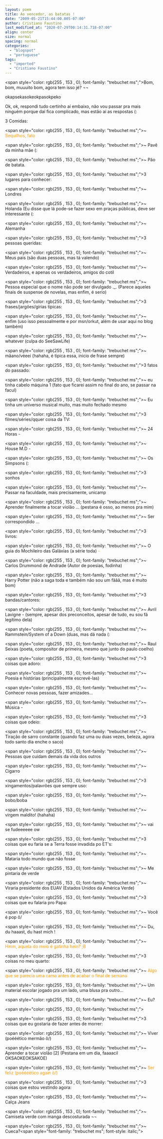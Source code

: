 ```yaml
---
layout: poem
title: Ao vencedor, as batatas !
date: "2009-05-21T15:44:00.005-07:00"
author: Cristiano Faustino
last_modified_at: "2020-07-29T00:14:31.718-07:00"
align: center
size: normal
spacing: normal
categories:
  - "blogspot"
  - "portuguese"
tags:
  - "imported"
  - "Cristiano Faustino"
---
```


<span style="color: rgb(255 , 153 , 0); font-family: "trebuchet ms";">Bom, bom, muuuito bom, agora tem isso jé? ¬¬

okapsekasokeokpasokpeko

Ok, ok, respondi tudo certinho aí embaixo, não vou passar pra mais ninguém porque daí fica complicado, mas estão aí as respostas (:

3 Comidas:

<span style="color: rgb(255 , 153 , 0); font-family: "trebuchet ms";">~ <span style="color: rgb(255 , 153 , 0);">Sequilhos, fato

<span style="color: rgb(255 , 153 , 0); font-family: "trebuchet ms";">~ Pavê da minha mãe (:

<span style="color: rgb(255 , 153 , 0); font-family: "trebuchet ms";">~ Pão de batata.

<span style="color: rgb(255 , 153 , 0); font-family: "trebuchet ms";">3 lugares para conhecer:

<span style="color: rgb(255 , 153 , 0); font-family: "trebuchet ms";">~ Londres

<span style="color: rgb(255 , 153 , 0); font-family: "trebuchet ms";">~ Holanda (Eu disse que lá pode-se fazer sexo em praças públicas, deve ser interessante (:

<span style="color: rgb(255 , 153 , 0); font-family: "trebuchet ms";">~ Alemanha 

<span style="color: rgb(255 , 153 , 0); font-family: "trebuchet ms";">3 pessoas queridas:

<span style="color: rgb(255 , 153 , 0); font-family: "trebuchet ms";">~ Meus pais (são duas pessoas, mas tá valendo)

<span style="color: rgb(255 , 153 , 0); font-family: "trebuchet ms";">~ Verdadeiros, e apenas os verdadeiros, amigos do cotil

<span style="color: rgb(255 , 153 , 0); font-family: "trebuchet ms";">~ Pessoa especial que o nome não pode ser divulgado ._. (Parece aqueles finais de suspense de novelas, mas enfim, é serio)

<span style="color: rgb(255 , 153 , 0); font-family: "trebuchet ms";">3 frases/jargões/gírias típicas:

<span style="color: rgb(255 , 153 , 0); font-family: "trebuchet ms";">~ enfim (uso isso pessoalmente e por msn/orkut, além de usar aqui no blog também)

<span style="color: rgb(255 , 153 , 0); font-family: "trebuchet ms";">~ whatever (culpa do SeeSawLife)

<span style="color: rgb(255 , 153 , 0); font-family: "trebuchet ms";">~ mãano/véeei (hahaha, é tipica essa, inicio de frase sempre)

<span style="color: rgb(255 , 153 , 0); font-family: "trebuchet ms";">3 fatos do passado:

<span style="color: rgb(255 , 153 , 0); font-family: "trebuchet ms";">~ eu tinha cabelo máquina 1 (fato que ficarei assim no final do ano, se passar na facul)

<span style="color: rgb(255 , 153 , 0); font-family: "trebuchet ms";">~ Eu tinha um universo musical muito, mas muito fechado mesmo

<span style="color: rgb(255 , 153 , 0); font-family: "trebuchet ms";">3 filmes/séries/qquer coisa da TV:

<span style="color: rgb(255 , 153 , 0); font-family: "trebuchet ms";">~ 24 Horas *-*

<span style="color: rgb(255 , 153 , 0); font-family: "trebuchet ms";">~ House M.D *-*

<span style="color: rgb(255 , 153 , 0); font-family: "trebuchet ms";">~ Os Simpsons (: 

<span style="color: rgb(255 , 153 , 0); font-family: "trebuchet ms";">3 sonhos

<span style="color: rgb(255 , 153 , 0); font-family: "trebuchet ms";">~ Passar na faculdade, mais precisamente, unicamp

<span style="color: rgb(255 , 153 , 0); font-family: "trebuchet ms";">~ Aprender finalmente a tocar violão ... (pestana é osso, ao menos pra mim) 

<span style="color: rgb(255 , 153 , 0); font-family: "trebuchet ms";">~ Ser correspondido ...

<span style="color: rgb(255 , 153 , 0); font-family: "trebuchet ms";">3 livros:

<span style="color: rgb(255 , 153 , 0); font-family: "trebuchet ms";">~ O guia do Mochileiro das Galáxias (a série toda)<span style="color: rgb(255 , 153 , 0);">  *-*

<span style="color: rgb(255 , 153 , 0); font-family: "trebuchet ms";">~ Carlos Drummond de Andrade (Autor de poesias, fodinha)

<span style="color: rgb(255 , 153 , 0); font-family: "trebuchet ms";">~ Harry Potter (não a saga toda e também não sou um fããã, mas é muito bom) 

<span style="color: rgb(255 , 153 , 0); font-family: "trebuchet ms";">3 bandas/cantores:

<span style="color: rgb(255 , 153 , 0); font-family: "trebuchet ms";">~ Avril Lavigne *-* (sempre, apesar dos preconceitos, apesar de tudo, eu sou fã legítimo dela)

<span style="color: rgb(255 , 153 , 0); font-family: "trebuchet ms";">~ Rammstein/System of a Down (duas, mas dá nada (:

<span style="color: rgb(255 , 153 , 0); font-family: "trebuchet ms";">~ Raul Seixas (poeta, compositor de primeira, mesmo que junto do paulo coelho)

<span style="color: rgb(255 , 153 , 0); font-family: "trebuchet ms";">3 coisas que adoro:

<span style="color: rgb(255 , 153 , 0); font-family: "trebuchet ms";">~ Poesia e histórias (principalmente escrevê-las)

<span style="color: rgb(255 , 153 , 0); font-family: "trebuchet ms";">~ Conhecer novas pessoas, fazer amizades...

<span style="color: rgb(255 , 153 , 0); font-family: "trebuchet ms";">~ Música *-*

<span style="color: rgb(255 , 153 , 0); font-family: "trebuchet ms";">3 coisas que odeio:

<span style="color: rgb(255 , 153 , 0); font-family: "trebuchet ms";">~ Tiração de sarro constante (quando faz uma ou duas vezes, beleza, agora todo santo dia enche o saco)

<span style="color: rgb(255 , 153 , 0); font-family: "trebuchet ms";">~ Pessoas que cuidam demais da vida dos outros

<span style="color: rgb(255 , 153 , 0); font-family: "trebuchet ms";">~ Cigarro

<span style="color: rgb(255 , 153 , 0); font-family: "trebuchet ms";">3 xingamentos/palavrões que sempre uso:

<span style="color: rgb(255 , 153 , 0); font-family: "trebuchet ms";">~ bobo/boba

<span style="color: rgb(255 , 153 , 0); font-family: "trebuchet ms";">~ virgem maldito! (hahaha)

<span style="color: rgb(255 , 153 , 0); font-family: "trebuchet ms";">~ vai se fudeeeeee ow

<span style="color: rgb(255 , 153 , 0); font-family: "trebuchet ms";">3 coisas que eu faria se a Terra fosse invadida po ET's:

<span style="color: rgb(255 , 153 , 0); font-family: "trebuchet ms";">~ Mataria todo mundo que não fosse

<span style="color: rgb(255 , 153 , 0); font-family: "trebuchet ms";">~ Me pintaria de verde

<span style="color: rgb(255 , 153 , 0); font-family: "trebuchet ms";">~ Viraria presidente dos EUAV (Estados Unidos da América Verde)

<span style="color: rgb(255 , 153 , 0); font-family: "trebuchet ms";">3 coisas que eu falaria pro Papa:

<span style="color: rgb(255 , 153 , 0); font-family: "trebuchet ms";">~ Você é pop õ/

<span style="color: rgb(255 , 153 , 0); font-family: "trebuchet ms";">~ Du, du haaast, du hast mich !

<span style="color: rgb(255 , 153 , 0); font-family: "trebuchet ms";">~ <span style="color: rgb(255 , 153 , 0);">Hmm, aquela do meio é gatinha hein? ;B

<span style="color: rgb(255 , 153 , 0); font-family: "trebuchet ms";">3 coisas no meu quarto:

<span style="color: rgb(255 , 153 , 0); font-family: "trebuchet ms";">~ <span style="color: rgb(255 , 153 , 0);">Algo que se parecia uma cama antes de acabar o final de semana

<span style="color: rgb(255 , 153 , 0); font-family: "trebuchet ms";">~ Um material escolar jogado pra um lado, uma blusa pra outro...

<span style="color: rgb(255 , 153 , 0); font-family: "trebuchet ms";">~ Eu?

<span style="color: rgb(255 , 153 , 0); font-family: "trebuchet ms";"> 

<span style="color: rgb(255 , 153 , 0); font-family: "trebuchet ms";">3 coisas que eu gostaria de fazer antes de morrer:

<span style="color: rgb(255 , 153 , 0); font-family: "trebuchet ms";">~ Viver (poééético mermão õ/)

<span style="color: rgb(255 , 153 , 0); font-family: "trebuchet ms";">~ Aprender a tocar violão [2] (Pestana em um dia, faaaacil OKSAOKEOKSAKOE)

<span style="color: rgb(255 , 153 , 0); font-family: "trebuchet ms";">~ <span style="color: rgb(255 , 153 , 0);">Ser feliz (poéééético again õ/)

<span style="color: rgb(255 , 153 , 0); font-family: "trebuchet ms";">3 coisas que estou vestindo agora:

<span style="color: rgb(255 , 153 , 0); font-family: "trebuchet ms";">~ Calça Jeans

<span style="color: rgb(255 , 153 , 0); font-family: "trebuchet ms";">~ Camiseta verde com manga descosturada ¬¬

<span style="color: rgb(255 , 153 , 0); font-family: "trebuchet ms";">~ Cueca?<span style="font-family: "trebuchet ms"; font-style: italic;">